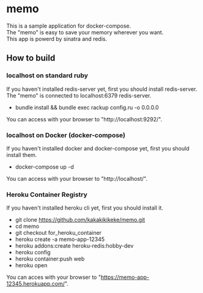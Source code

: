 # memo

This is a sample application for docker-compose.  
The "memo" is easy to save your memory wherever you want.  
This app is powerd by sinatra and redis.

## How to build

### localhost on standard ruby
If you haven't installed redis-server yet, first you should install redis-server.  
The "memo" is connected to localhost:6379 redis-server.

* bundle install && bundle exec rackup config.ru -o 0.0.0.0

You can access with your browser to "http://localhost:9292/".

### localhost on Docker (docker-compose)
If you haven't installed docker and docker-compose yet, first you should install them.

* docker-compose up -d

You can access with your browser to "http://localhost/".

### Heroku Container Registry
If you haven't installed heroku cli yet, first you should install it.

* git clone https://github.com/kakakikikeke/memo.git
* cd memo
* git checkout for_heroku_container
* heroku create -a memo-app-12345
* heroku addons:create heroku-redis:hobby-dev
* heroku config
* heroku container:push web
* heroku open

You can acces with your browser to "https://memo-app-12345.herokuapp.com/".
